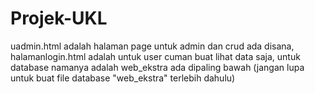 ﻿# Projek-UKL
uadmin.html adalah halaman page untuk admin dan crud ada disana, 
halamanlogin.html adalah untuk user cuman buat lihat data saja, 
untuk database namanya adalah web_ekstra ada dipaling bawah (jangan lupa untuk buat file database "web_ekstra" terlebih dahulu)

